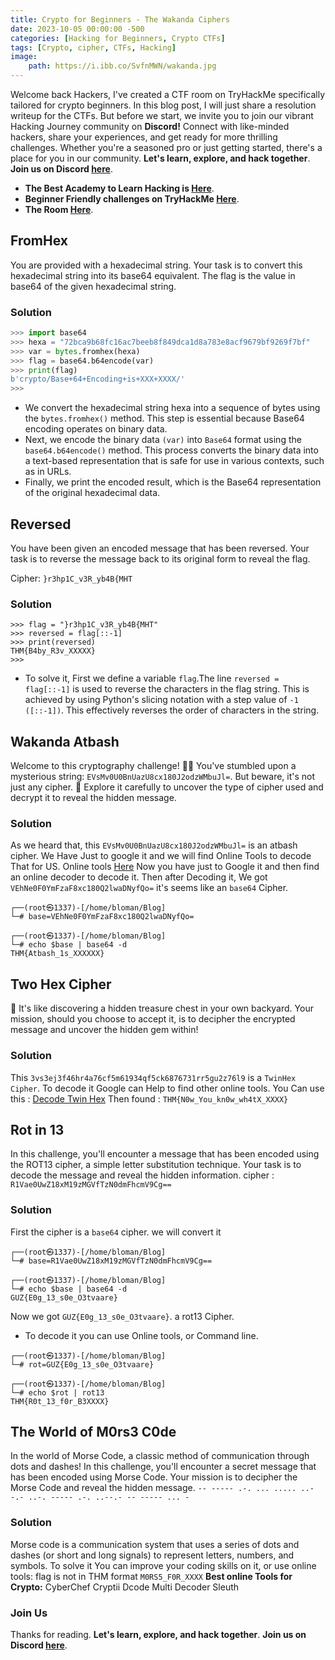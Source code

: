 ```yaml
---
title: Crypto for Beginners - The Wakanda Ciphers
date: 2023-10-05 00:00:00 -500
categories: [Hacking for Beginners, Crypto CTFs]
tags: [Crypto, cipher, CTFs, Hacking]
image:
    path: https://i.ibb.co/SvfnMWN/wakanda.jpg
---
```


Welcome back Hackers, I've created a CTF room on TryHackMe specifically tailored for crypto beginners. In this blog post, I will just share a resolution writeup for the CTFs.
But before we start, we invite you to join our vibrant Hacking Journey community on **Discord!** Connect with like-minded hackers, share your experiences, and get ready for more thrilling challenges.
Whether you're a seasoned pro or just getting started, there's a place for you in our community. **Let's learn, explore, and hack together**. **Join us on Discord [here](https://discord.gg/wBT9wr9ruG)**.

- **The Best Academy to Learn Hacking is [Here](https://affiliate.hackthebox.com/nenandjabhata)**.
- **Beginner Friendly challenges on TryHackMe [Here](https://tryhackme.com/signup?referrer=61e8a27ddd3f3b00496505d1)**.
- **The Room [Here](https://tryhackme.com/room/wakanda)**.

## FromHex
You are provided with a hexadecimal string. Your task is to convert this hexadecimal string into its base64 equivalent. The flag is the value in base64 of the given hexadecimal string.
### Solution
```python
>>> import base64
>>> hexa = "72bca9b68fc16ac7beeb8f849dca1d8a783e8acf9679bf9269f7bf"
>>> var = bytes.fromhex(hexa)
>>> flag = base64.b64encode(var)
>>> print(flag)
b'crypto/Base+64+Encoding+is+XXX+XXXX/'
>>> 
```
- We convert the hexadecimal string hexa into a sequence of bytes using the `bytes.fromhex()` method. This step is essential because Base64 encoding operates on binary data.
- Next, we encode the binary data `(var)` into `Base64` format using the `base64.b64encode()` method. This process converts the binary data into a text-based representation that is safe for use in various contexts, such as in URLs.
- Finally, we print the encoded result, which is the Base64 representation of the original hexadecimal data.

## Reversed
You have been given an encoded message that has been reversed. Your task is to reverse the message back to its original form to reveal the flag.

Cipher: `}r3hp1C_v3R_yb4B{MHT`
###  Solution
```python3
>>> flag = "}r3hp1C_v3R_yb4B{MHT"
>>> reversed = flag[::-1]
>>> print(reversed)
THM{B4by_R3v_XXXXX}
>>> 
```
- To solve it, First we define a variable `flag`.The line `reversed = flag[::-1]` is used to reverse the characters in the flag string. This is achieved by using Python's slicing notation with a step value of `-1 ([::-1])`. This effectively reverses the order of characters in the string.

## Wakanda Atbash
Welcome to this cryptography challenge! 🕵️‍♂️ You've stumbled upon a mysterious string: `EVsMv0U0BnUazU8cx180J2odzWMbuJl=`. But beware, it's not just any cipher. 🤫 Explore it carefully to uncover the type of cipher used and decrypt it to reveal the hidden message.

### Solution
As we heard that, this `EVsMv0U0BnUazU8cx180J2odzWMbuJl=` is an atbash cipher. We Have Just to google it and we will find Online Tools to decode That for US.
Online tools [Here](https://www.dcode.fr/chiffre-atbash)
 Now you have just to Google  it and then find an online decoder to decode it.
Then after Decoding it, We got `VEhNe0F0YmFzaF8xc180Q2lwaDNyfQo=` it's seems like an `base64` Cipher.
```python3
┌──(root㉿1337)-[/home/bloman/Blog]
└─# base=VEhNe0F0YmFzaF8xc180Q2lwaDNyfQo=
                                                                             
┌──(root㉿1337)-[/home/bloman/Blog]
└─# echo $base | base64 -d               
THM{Atbash_1s_XXXXXX}
```

## Two Hex Cipher
🤯 It's like discovering a hidden treasure chest in your own backyard. Your mission, should you choose to accept it, is to decipher the encrypted message and uncover the hidden gem within!

### Solution
This `3vs3ej3f46hr4a76cf5m61934qf5ck6876731rr5gu2z76l9` is a `TwinHex Cipher`. 
To decode it Google can Help to find other online tools.
You Can use this : [Decode Twin Hex](https://www.calcresult.com/misc/cyphers/twin-hex.html)
Then found : `THM{N0w_You_kn0w_wh4tX_XXXX}`

## Rot in 13
In this challenge, you'll encounter a message that has been encoded using the ROT13 cipher, a simple letter substitution technique. Your task is to decode the message and reveal the hidden information.
cipher : `R1Vae0UwZ18xM19zMGVfTzN0dmFhcmV9Cg==`
### Solution
First the cipher is a `base64` cipher. we will convert it
```shell
┌──(root㉿1337)-[/home/bloman/Blog]
└─# base=R1Vae0UwZ18xM19zMGVfTzN0dmFhcmV9Cg==
                                                                             
┌──(root㉿1337)-[/home/bloman/Blog]
└─# echo $base | base64 -d
GUZ{E0g_13_s0e_O3tvaare}
```
Now we got `GUZ{E0g_13_s0e_O3tvaare}`. a rot13 Cipher. 
- To decode it you can use Online tools, or Command line.
```terminal
┌──(root㉿1337)-[/home/bloman/Blog]
└─# rot=GUZ{E0g_13_s0e_O3tvaare}
                                                                             
┌──(root㉿1337)-[/home/bloman/Blog]
└─# echo $rot | rot13 
THM{R0t_13_f0r_B3XXXX}
```

## The World of M0rs3 C0de 
In the world of Morse Code, a classic method of communication through dots and dashes! In this challenge, you'll encounter a secret message that has been encoded using Morse Code. Your mission is to decipher the Morse Code and reveal the hidden message.
`-- ----- .-. ... ..... ..--.- ..-. ----- .-. ..--.- -- ----- ... -`

### Solution
Morse code is a communication system that uses a series of dots and dashes (or short and long signals) to represent letters, numbers, and symbols. 
To solve it You can improve your coding skills on it, or use online tools:
flag is not in THM format
`M0RS5_F0R_XXXX`
**Best online Tools for Crypto:**
CyberChef
Cryptii
Dcode
Multi Decoder Sleuth

### Join Us
Thanks for reading. **Let's learn, explore, and hack together**. **Join us on Discord [here](https://discord.gg/wBT9wr9ruG)**. 
